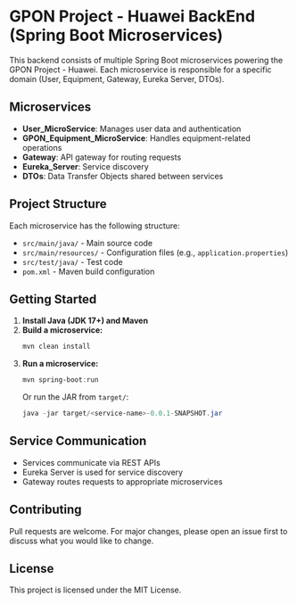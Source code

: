 # GPON Project - Huawei BackEnd (Spring Boot Microservices)

This backend consists of multiple Spring Boot microservices powering the GPON Project - Huawei. Each microservice is responsible for a specific domain (User, Equipment, Gateway, Eureka Server, DTOs).

## Microservices
- **User_MicroService**: Manages user data and authentication
- **GPON_Equipment_MicroService**: Handles equipment-related operations
- **Gateway**: API gateway for routing requests
- **Eureka_Server**: Service discovery
- **DTOs**: Data Transfer Objects shared between services

## Project Structure
Each microservice has the following structure:
- `src/main/java/` - Main source code
- `src/main/resources/` - Configuration files (e.g., `application.properties`)
- `src/test/java/` - Test code
- `pom.xml` - Maven build configuration

## Getting Started
1. **Install Java (JDK 17+) and Maven**
2. **Build a microservice:**
   ```powershell
   mvn clean install
   ```
3. **Run a microservice:**
   ```powershell
   mvn spring-boot:run
   ```
   Or run the JAR from `target/`:
   ```powershell
   java -jar target/<service-name>-0.0.1-SNAPSHOT.jar
   ```

## Service Communication
- Services communicate via REST APIs
- Eureka Server is used for service discovery
- Gateway routes requests to appropriate microservices

## Contributing
Pull requests are welcome. For major changes, please open an issue first to discuss what you would like to change.

## License
This project is licensed under the MIT License.
